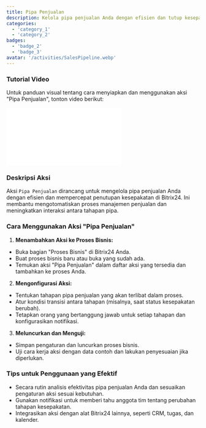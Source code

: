 ```yaml
---
title: Pipa Penjualan
description: Kelola pipa penjualan Anda dengan efisien dan tutup kesepakatan lebih cepat.
categories:
  - 'category_1'
  - 'category_2'
badges:
  - 'badge_2'
  - 'badge_3'
avatar: '/activities/SalesPipeline.webp'
---
```

### Tutorial Video

Untuk panduan visual tentang cara menyiapkan dan menggunakan aksi "Pipa Penjualan", tonton video berikut:

<iframe
  class="aspect-video w-full mb-2 "
  src="//www.youtube.com/embed/OyzJd8BcTfY?feature=oembed&rel=0"
  frameborder="0"
  allow="accelerometer; autoplay; encrypted-media; gyroscope"
  allowfullscreen>
</iframe>

### Deskripsi Aksi

Aksi `Pipa Penjualan` dirancang untuk mengelola pipa penjualan Anda dengan efisien dan mempercepat penutupan kesepakatan di Bitrix24. Ini membantu mengotomatiskan proses manajemen penjualan dan meningkatkan interaksi antara tahapan pipa.

### Cara Menggunakan Aksi "Pipa Penjualan"

1. **Menambahkan Aksi ke Proses Bisnis:**
  - Buka bagian "Proses Bisnis" di Bitrix24 Anda.
  - Buat proses bisnis baru atau buka yang sudah ada.
  - Temukan aksi "Pipa Penjualan" dalam daftar aksi yang tersedia dan tambahkan ke proses Anda.

2. **Mengonfigurasi Aksi:**
  - Tentukan tahapan pipa penjualan yang akan terlibat dalam proses.
  - Atur kondisi transisi antara tahapan (misalnya, saat status kesepakatan berubah).
  - Tetapkan orang yang bertanggung jawab untuk setiap tahapan dan konfigurasikan notifikasi.

3. **Meluncurkan dan Menguji:**
  - Simpan pengaturan dan luncurkan proses bisnis.
  - Uji cara kerja aksi dengan data contoh dan lakukan penyesuaian jika diperlukan.

### Tips untuk Penggunaan yang Efektif

- Secara rutin analisis efektivitas pipa penjualan Anda dan sesuaikan pengaturan aksi sesuai kebutuhan.
- Gunakan notifikasi untuk memberi tahu anggota tim tentang perubahan tahapan kesepakatan.
- Integrasikan aksi dengan alat Bitrix24 lainnya, seperti CRM, tugas, dan kalender.